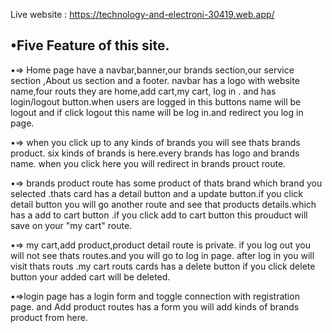  
Live website : https://technology-and-electroni-30419.web.app/

•Five Feature of  this site.
----------------------------

•=> Home page have a navbar,banner,our brands section,our service section ,About us section and a footer. navbar has a logo with website name,four routs they are home,add cart,my cart, log in . and has login/logout button.when users are logged in this buttons name will be logout and if click logout this name will be log in.and redirect you log in page.


•=> when you click up to any kinds of brands you will see thats brands product. six kinds of brands is here.every brands has logo and brands name. when you click here you will redirect in brands prouct  route.


•=>  brands product route has some product of thats brand which brand you selected .thats card has a detail button and a update button.if you click detail button you will go another route and see that products details.which has a add to cart button .if you click add to cart button this prouduct will save on your "my cart" route.


•=> my cart,add product,product detail  route is private. if you log out you will not see thats routes.and you will go to log in page. after log in you will visit thats routs .my cart  routs 
cards has a delete button if you click delete button your added cart will be deleted.


•=>login page  has a login form and toggle connection with registration page. and Add product routes has a form you will add kinds of brands product from here.  
